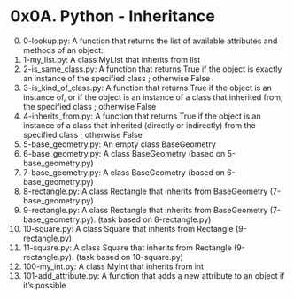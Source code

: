 # 0x0A. Python - Inheritance
0. 0-lookup.py: A function that returns the list of available attributes and methods of an object:
1. 1-my_list.py: A class MyList that inherits from list
2. 2-is_same_class.py: A function that returns True if the object is exactly an instance of the specified class ; otherwise False
3. 3-is_kind_of_class.py: A function that returns True if the object is an instance of, or if the object is an instance of a class that inherited from, the specified class ; otherwise False
4. 4-inherits_from.py: A function that returns True if the object is an instance of a class that inherited (directly or indirectly) from the specified class ; otherwise False
5. 5-base_geometry.py: An empty class BaseGeometry
6. 6-base_geometry.py: A class BaseGeometry (based on 5-base_geometry.py)
7. 7-base_geometry.py: A class BaseGeometry (based on 6-base_geometry.py)
8. 8-rectangle.py: A class Rectangle that inherits from BaseGeometry (7-base_geometry.py)
9. 9-rectangle.py: A class Rectangle that inherits from BaseGeometry (7-base_geometry.py). (task based on 8-rectangle.py)
10. 10-square.py: A class Square that inherits from Rectangle (9-rectangle.py)
11. 11-square.py: A class Square that inherits from Rectangle (9-rectangle.py). (task based on 10-square.py)
12. 100-my_int.py: A class MyInt that inherits from int
13. 101-add_attribute.py: A function that adds a new attribute to an object if it’s possible